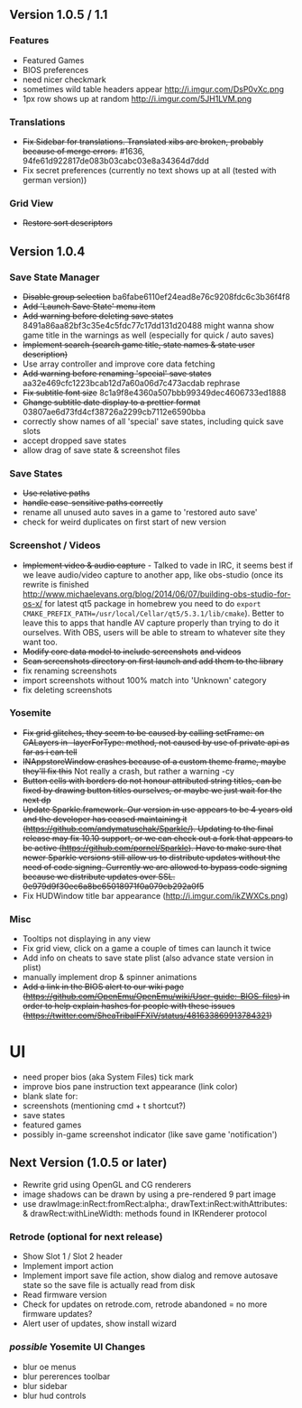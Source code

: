 ## Version 1.0.5 / 1.1

### Features
- Featured Games
- BIOS preferences
 - need nicer checkmark
 - sometimes wild table headers appear http://i.imgur.com/DsP0vXc.png
 - 1px row shows up at random http://i.imgur.com/5JH1LVM.png
 
### Translations
- ~~Fix Sidebar for translations. Translated xibs are broken, probably because of merge errors.~~  #1636, 94fe61d922817de083b03cabc03e8a34364d7ddd
- Fix secret preferences (currently no text shows up at all (tested with german version)) 

### Grid View
- ~~Restore sort descriptors~~

## Version 1.0.4
### Save State Manager
- ~~Disable group selection~~ ba6fabe6110ef24ead8e76c9208fdc6c3b36f4f8
- ~~Add 'Launch Save State' menu item~~
- ~~Add warning before deleting save states~~ 8491a86aa82bf3c35e4c5fdc77c17dd131d20488 might wanna show game title in the warnings as well (especially for quick / auto saves)
- ~~Implement search (search game title, state names & state user description)~~
- Use array controller and improve core data fetching
- ~~Add warning before renaming 'special' save states~~ aa32e469cfc1223bcab12d7a60a06d7c473acdab rephrase
- ~~Fix subtitle font size~~ 8c1a9f8e4360a507bbb99349dec4606733ed1888
- ~~Change subtitle date display to a prettier format~~ 03807ae6d73fd4cf38726a2299cb7112e6590bba
- correctly show names of all 'special' save states, including quick save slots
- accept dropped save states
- allow drag of save state & screenshot files

### Save States
- ~~Use relative paths~~
- ~~handle case-sensitive paths correctly~~
- rename all unused auto saves in a game to 'restored auto save'
- check for weird duplicates on first start of new version

### Screenshot / Videos
- ~~Implement video & audio capture~~ - Talked to vade in IRC, it seems best if we leave audio/video capture to another app, like obs-studio (once its rewrite is finished http://www.michaelevans.org/blog/2014/06/07/building-obs-studio-for-os-x/ for latest qt5 package in homebrew you need to do `export CMAKE_PREFIX_PATH=/usr/local/Cellar/qt5/5.3.1/lib/cmake`). Better to leave this to apps that handle AV capture properly than trying to do it ourselves. With OBS, users will be able to stream to whatever site they want too.
- ~~Modify core data model to include screenshots~~ ~~and videos~~
- ~~Scan screenshots directory on first launch and add them to the library~~
- fix renaming screenshots
- import screenshots without 100% match into 'Unknown' category
- fix deleting screenshots

### Yosemite
- ~~Fix grid glitches, they seem to be caused by calling setFrame: on CALayers in -layerForType: method, not caused by use of private api as far as i can tell~~
- ~~INAppstoreWindow crashes because of a custom theme frame, maybe they'll fix this~~ Not really a crash, but rather a warning -cy
- ~~Button cells with borders do not honour attributed string titles, can be fixed by drawing button titles ourselves, or maybe we just wait for the next dp~~
- ~~Update Sparkle.framework. Our version in use appears to be 4 years old and the developer has ceased maintaining it (https://github.com/andymatuschak/Sparkle/). Updating to the final release may fix 10.10 support, or we can check out a fork that appears to be active (https://github.com/pornel/Sparkle). Have to make sure that newer Sparkle versions still allow us to distribute updates without the need of code signing. Currently we are allowed to bypass code signing because we distribute updates over SSL. 0e979d9f30ec6a8bc65018971f0a079cb292a0f5~~ 
- Fix HUDWindow title bar appearance (http://i.imgur.com/ikZWXCs.png)

### Misc
- Tooltips not displaying in any view
- Fix grid view, click on a game a couple of times can launch it twice
- Add info on cheats to save state plist (also advance state version in plist)
 - manually implement drop & spinner animations
- ~~Add a link in the BIOS alert to our wiki page (https://github.com/OpenEmu/OpenEmu/wiki/User-guide:-BIOS-files) in order to help explain hashes for people with these issues (https://twitter.com/SheaTribalFFXIV/status/481633869913784321)~~

# UI
- need proper bios (aka System Files) tick mark
- improve bios pane instruction text appearance (link color)
- blank slate for:
 - screenshots (mentioning cmd + t shortcut?)
 - save states
 - featured games
- possibly in-game screenshot indicator (like save game 'notification')

## Next Version (1.0.5 or later)
- Rewrite grid using OpenGL and CG renderers
 - image shadows can be drawn by using a pre-rendered 9 part image
 - use drawImage:inRect:fromRect:alpha:, drawText:inRect:withAttributes: & drawRect:withLineWidth: methods found in IKRenderer protocol

### Retrode (optional for next release)
- Show Slot 1 / Slot 2 header
- Implement import action
- Implement import save file action, show dialog and remove autosave state so the save file is actually read from disk
- Read firmware version
- Check for updates on retrode.com, retrode abandoned = no more firmware updates?
- Alert user of updates, show install wizard

### _possible_ Yosemite UI Changes
- blur oe menus
- blur pererences toolbar
- blur sidebar
- blur hud controls